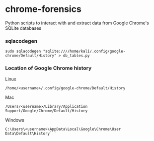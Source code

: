 # chrome-forensics
Python scripts to interact with and extract data from Google Chrome's SQLite databases


### sqlacodegen
```
sudo sqlacodegen "sqlite:////home/kali/.config/google-chrome/Default/History" > db_tables.py
```

### Location of Google Chrome history

Linux

```
/home/<username>/.config/google-chrome/Default/History
```

Mac
```
/Users/<username>/Library/Application Support/Google/Chrome/Default/History
```

Windows
```
C:\Users\<username>\AppData\Local\Google\Chrome\User Data\Default\History```
